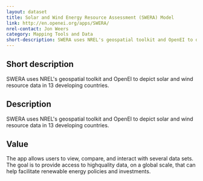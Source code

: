 ```yaml
---
layout: dataset
title: Solar and Wind Energy Resource Assessment (SWERA) Model  
link: http://en.openei.org/apps/SWERA/
nrel-contact: Jon Weers
category: Mapping Tools and Data
short-description: SWERA uses NREL's geospatial toolkit and OpenEI to depict solar and wind resource data in 13 developing countries. 
---
```


## Short description

SWERA uses NREL's geospatial toolkit and OpenEI to depict solar and wind resource data in 13 developing countries. 

## Description

SWERA uses NREL's geospatial toolkit and OpenEI to
depict solar and wind resource data in 13 developing
countries.

## Value

The app allows users to view, compare, and interact with
several data sets. The goal is to provide access to highquality
data, on a global scale, that can help facilitate
renewable energy policies and investments.
